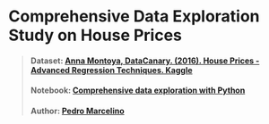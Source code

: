 # Comprehensive Data Exploration Study on House Prices

> #### Dataset: [Anna Montoya, DataCanary. (2016). House Prices - Advanced Regression Techniques. Kaggle](https://kaggle.com/competitions/house-prices-advanced-regression-techniques)
> #### Notebook: [Comprehensive data exploration with Python](https://www.kaggle.com/code/pmarcelino/comprehensive-data-exploration-with-python) 
> #### Author: [Pedro Marcelino](https://www.kaggle.com/pmarcelino)

